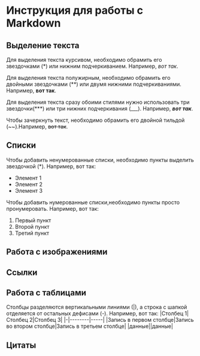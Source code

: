 # Инструкция для работы с Markdown

## Выделение текста

Для выделения текста курсивом, необходимо обрамить его звездочками (*) или нижним подчеркиванием. Например, *вот так*.

Для выделения текста полужирным, необходимо обрамить его двойными звездочками (**) или двумя нижними подчеркиваниями. Например, **вот так**.

Для выделения текста сразу обоими стилями нужно использовать три звездочки(***) или три нижних подчеркивания (___). Например, ***вот так***.

Чтобы зачеркнуть текст, необходимо обрамить его двойной тильдой (~~).Например, ~~вот так~~.
## Списки
Чтобы добавить ненумерованные списки, необходимо пункты выделить звездочкой (*). Например, вот так:
* Элемент 1
* Элемент 2
* Элемент 3

Чтобы добавить нумерованные списки,необходимо пункты просто пронумеровать. Например, вот так:
1. Первый пункт 
2. Второй пункт
3. Третий пункт
## Работа с изображениями

## Ссылки

## Работа с таблицами
Столбцы разделяются вертикальными линиями (|), а строка с шапкой отделяется от остальных дефисами (-). Например, вот так:
|Столбец 1|Столбец 2|Столбец 3|
|-|--------|-----|
|Запись в первом столбце|Запись во втором столбце|Запись в третьем столбце|
|данные||данные|
## Цитаты
